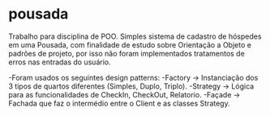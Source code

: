 # pousada

Trabalho para disciplina de POO.
Simples sistema de cadastro de hóspedes em uma Pousada, com finalidade de estudo sobre
Orientação a Objeto e padrões de projeto, por isso não foram implementados tratamentos de erros nas entradas do usuário.

-Foram usados os seguintes design patterns:
   -Factory -> Instanciação dos 3 tipos de quartos diferentes (Simples, Duplo, Triplo).
   -Strategy -> Lógica para as funcionalidades de CheckIn, CheckOut, Relatorio.
   -Façade -> Fachada que faz o intermédio entre o Client e as classes Strategy.
   
